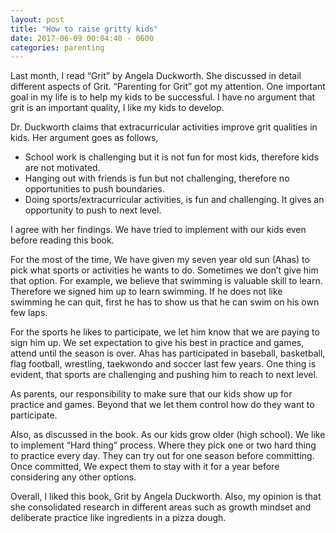 ```yaml
---
layout: post
title: "How to raise gritty kids"
date: 2017-06-09 00:04:40 - 0600
categories: parenting
---
```


Last month, I read “Grit” by Angela Duckworth. She discussed in detail different aspects of Grit. “Parenting for Grit” got my attention. One important goal in my life is to help my kids to be successful. I have no argument that grit is an important quality, I like my kids to develop. 

Dr. Duckworth claims that extracurricular activities improve grit qualities in kids. Her argument goes as follows,

* School work is challenging but it is not fun for most kids, therefore kids are not motivated.
* Hanging out with friends is fun but not challenging, therefore no opportunities to push boundaries.
* Doing sports/extracurricular activities, is fun and challenging. It gives an opportunity to push to next level.

I agree with her findings. We have tried to implement with our kids even before reading this book. 

For the most of the time, We have given my seven year old sun (Ahas) to pick what sports or activities he wants to do. Sometimes we don’t give him that option. For example, we believe that swimming is valuable skill to learn. Therefore we signed him up to learn swimming. If he does not like swimming he can quit, first he has to show us that he can swim on his own few laps.

For the sports he likes to participate, we let him know that we are paying to sign him up. We set expectation to give his best in practice and games, attend until the season is over. Ahas has participated in baseball, basketball, flag football, wrestling, taekwondo and soccer last few years. One thing is evident, that sports are challenging and pushing him to reach to next level. 

As parents, our responsibility to make sure that our kids show up for practice and games. Beyond that we let them control how do they want to participate.

Also, as discussed in the book. As our kids grow older (high school). We like to implement “Hard thing” process. Where they pick one or two hard thing to practice every day. They can try out for one season before committing. Once committed, We expect them to stay with it for a year before considering any other options.

Overall, I liked this book, Grit by Angela Duckworth. Also, my opinion is that she consolidated research in different areas such as growth mindset and deliberate practice like ingredients in a pizza dough.
